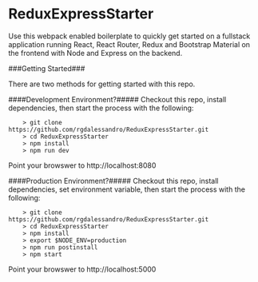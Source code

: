 # ReduxExpressStarter

Use this webpack enabled boilerplate to quickly get started on a fullstack application running React, React Router, Redux and Bootstrap Material on the frontend with Node and Express on the backend.

###Getting Started###

There are two methods for getting started with this repo.

####Development Environment?#####
Checkout this repo, install dependencies, then start the process with the following:

```
	> git clone https://github.com/rgdalessandro/ReduxExpressStarter.git
	> cd ReduxExpressStarter
	> npm install
	> npm run dev
```
Point your browswer to http://localhost:8080

####Production Environment?#####
Checkout this repo, install dependencies, set environment variable, then start the process with the following:

```
	> git clone https://github.com/rgdalessandro/ReduxExpressStarter.git
	> cd ReduxExpressStarter
	> npm install
	> export $NODE_ENV=production
	> npm run postinstall
	> npm start
```
Point your browswer to http://localhost:5000
